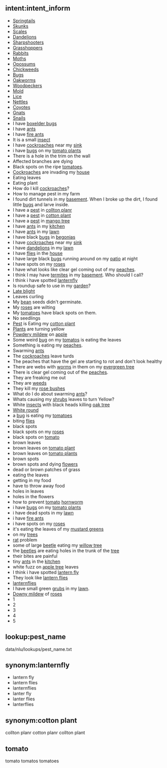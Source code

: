 ## intent:intent_inform
- [Springtails](pest_name)
- [Skunks](pest_name)
- [Scales](pest_name)
- [Dandelions](pest_name)
- [Sharpshooters](pest_name)
- [Grasshoppers](pest_name)
- [Rabbits](pest_name)
- [Moths](pest_name)
- [Opossums](pest_name)
- [Chickweeds](pest_name)
- [Bugs](pest_name)
- [Oakworms](pest_name)
- [Woodpeckers](pest_name)
- [Mold](pest_name)
- [Lice](pest_name)
- [Nettles](pest_name)
- [Coyotes](pest_name)
- [Gnats](pest_name)
- [Snails](pest_name)
- I have [boxelder bugs](pest_name)
- I have [ants](pest_name)
- I have [fire ants](pest_name)
- It is a small [insect](pest_name)
- I have [cockroaches](pest_name) near my [sink](target_name)
- i have [bugs](pest_name) on my [tomato plants](target_name)
- There is a hole in the trim on the wall
- Affected branches are dying
- Black spots on the ripe [tomatoes](target_name).
- [Cockroaches](pest_name) are invading my [house](target_name)
- Eating leaves
- Eating plant
- How do I kill [cockroaches](pest_name)?
- How to manage pest in my farm
- I found dirt tunnels in my [basement](target_name). When I broke up the dirt, I found little [bugs](pest_name) and larve inside.
- I have a [pest](pest_name) in [collton planr](target_name)
- I have a [pest](pest_name) in [cotton plant](target_name)
- I have a [pest](pest_name) in [mango tree](target_name)
- I have [ants](pest_name) in my [kitchen](target_name)
- I have [ants](pest_name) in my [lawn](target_name)
- I have black [bugs](pest_name) in [begonias](target_name)
- I have [cockroaches](pest_name) near my [sink](target_name)
- I have [dandelions](pest_name) in my [lawn](target_name)
- I have [flies](pest_name) in the [house](target_name)
- I have large black [bugs](pest_name) running around on my [patio](target_name) at night
- I have spots on my [roses](target_name)
- I have what looks like clear gel coming out of my [peaches](target_name).
- I think I may have [termites](pest_name) in my [basement](target_name). Who should I call?
- I think i have spotted [lanternfly](pest_name)
- Is roundup safe to use in my [garden](target_name)?
- [Late blight](pest_name)
- Leaves curling
- My [bean](target_name) seeds didn't germinate.
- My [roses](target_name) are wilting
- My [tomatoes](target_name) have black spots on them.
- No seedlings
- [Pest](pest_name) is Eating my [cotton plant](target_name)
- [Plants](target_name) are turning yellow
- [Powdery mildew](pest_name) on [apple](target_name)
- Some weird [bug](pest_name) on my [tomatos](target_name) is eating the leaves
- Something is eating my [peaches](target_name).
- Swarming [ants](pest_name)
- The [cockroaches](pest_name) leave turds
- The peaches that have the gel are starting to rot and don't look healthy
- There are webs with [worms](pest_name) in them on my [evergreen tree](target_name)
- There is clear gel coming out of the [peaches](target_name).
- They are freaking me out
- They are [weeds](pest_name)
- They kill my [rose bushes](target_name)
- What do I do about swarming [ants](pest_name)?
- Whats causing my [shrubs](target_name) leaves to turn Yellow?
- White [insects](pest_name) with black heads killing [oak tree](target_name)
- [White round](pest_name)
- a [bug](pest_name) is eating my [tomatoes](target_name)
- biting [flies](pest_name)
- black spots
- black spots on my [roses](target_name)
- black spots on [tomato](target_name)
- brown leaves
- brown leaves on [tomato plant](target_name)
- brown leaves on [tomato plants](target_name)
- brown spots
- brown spots and dying [flowers](target_name)
- dead or brown patches of grass
- eating the leaves
- getting in my food
- have to throw away food
- holes in leaves
- holes in the flowers
- how to prevent [tomato](target_name) [hornworm](pest_name)
- i have [bugs](pest_name) on my [tomato plants](target_name)
- i have dead spots in my [lawn](target_name)
- i have [fire ants](pest_name)
- i have spots on my [roses](target_name)
- it's eating the leaves of my [mustard greens](target_name)
- on my [trees](target_name)
- [rat](pest_name) problem
- some of large [beetle](pest_name) eating my [willow tree](target_name)
- the [beetles](pest_name) are eating holes in the trunk of the [tree](target_name)
- their bites are painful
- tiny [ants](pest_name) in the [kitchen](target_name)
- white fuzz on [apple tree](target_name) leaves
- I think i have spotted [lantern fly](pest_name)
- They look like [lantern flies](pest_name)
- [lanternflies](pest_name)
- I have small green [grubs](pest_name) in my [lawn](target_name).
- [Downy mildew](pest_name) of [roses](target_name)
- 1
- 2
- 3
- 4
- 5


## lookup:pest_name
  data/nlu/lookups/pest_name.txt
  
## synonym:lanternfly
- lantern fly
- lantern flies
- lanternflies
- lanter fly
- lanter flies
- lanterflies

## synonym:cotton plant
collton planr
cotton planr
collton plant

## tomato
tomato
tomatos
tomatoes